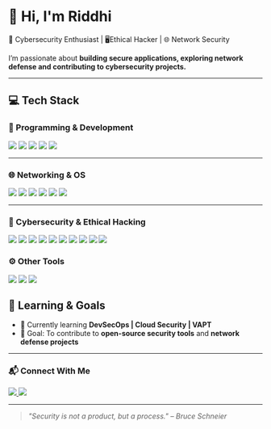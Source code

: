 # 👋 Hi, I'm Riddhi

🔐 Cybersecurity Enthusiast | 🖥️Ethical Hacker | 🌐 Network Security 

I’m passionate about **building secure applications, exploring network defense and contributing to cybersecurity projects.**  

---

## 💻 Tech Stack  

### 🐍 Programming & Development  
<p>
  <img src="https://img.shields.io/badge/Python-3776AB?style=for-the-badge&logo=python&logoColor=white"/>
  <img src="https://img.shields.io/badge/Flask-000000?style=for-the-badge&logo=flask&logoColor=white"/>
  <img src="https://img.shields.io/badge/Git-F05032?style=for-the-badge&logo=git&logoColor=white"/>
  <img src="https://img.shields.io/badge/GitHub-181717?style=for-the-badge&logo=github&logoColor=white"/>
  <img src="https://img.shields.io/badge/VS%20Code-007ACC?style=for-the-badge&logo=visual-studio-code&logoColor=white"/>
</p>

---

### 🌐 Networking & OS  
<p>
  <img src="https://img.shields.io/badge/Linux-FCC624?style=for-the-badge&logo=linux&logoColor=black"/>
  <img src="https://img.shields.io/badge/Cisco-1BA0D7?style=for-the-badge&logo=cisco&logoColor=white"/>
  <img src="https://img.shields.io/badge/Wireshark-1679A7?style=for-the-badge&logo=wireshark&logoColor=white"/>
  <img src="https://img.shields.io/badge/Nmap-4682B4?style=for-the-badge&logo=security&logoColor=white"/>
  <img src="https://img.shields.io/badge/Tcpdump-000000?style=for-the-badge&logo=linux&logoColor=white"/>
  <img src="https://img.shields.io/badge/OpenVPN-EA7E20?style=for-the-badge&logo=openvpn&logoColor=white"/>
</p>

---

### 🔐 Cybersecurity & Ethical Hacking  
<p>
  <img src="https://img.shields.io/badge/TryHackMe-2D2D2D?style=for-the-badge&logo=tryhackme&logoColor=white"/>
  <img src="https://img.shields.io/badge/HackTheBox-9FEF00?style=for-the-badge&logo=hackthebox&logoColor=black"/>
  <img src="https://img.shields.io/badge/Burp%20Suite-FF6633?style=for-the-badge&logo=burp-suite&logoColor=white"/>
  <img src="https://img.shields.io/badge/Metasploit-3A9BDC?style=for-the-badge&logo=metasploit&logoColor=white"/>
  <img src="https://img.shields.io/badge/Hydra-000000?style=for-the-badge&logo=security&logoColor=white"/>
  <img src="https://img.shields.io/badge/Dirb-444444?style=for-the-badge&logo=security&logoColor=white"/>
  <img src="https://img.shields.io/badge/Gobuster-FFCC00?style=for-the-badge&logo=security&logoColor=black"/>
  <img src="https://img.shields.io/badge/John%20the%20Ripper-800000?style=for-the-badge&logo=security&logoColor=white"/>
  <img src="https://img.shields.io/badge/Hashcat-2C2C2C?style=for-the-badge&logo=hashcat&logoColor=white"/>
  <img src="https://img.shields.io/badge/OWASP%20ZAP-2E73B8?style=for-the-badge&logo=owasp&logoColor=white"/>
</p>


### ⚙️ Other Tools  
<p>
  <img src="https://img.shields.io/badge/Kali%20Linux-557C94?style=for-the-badge&logo=kalilinux&logoColor=white"/>
  <img src="https://img.shields.io/badge/VMware-607078?style=for-the-badge&logo=vmware&logoColor=white"/>
  <img src="https://img.shields.io/badge/VirtualBox-183A61?style=for-the-badge&logo=virtualbox&logoColor=white"/>
</p> 


## 🎯 Learning & Goals  
- 📖 Currently learning **DevSecOps | Cloud Security | VAPT**  
- 🎯 Goal: To contribute to **open-source security tools** and **network defense projects**  

---

### 📬 Connect With Me  
<p>
  <a href="https://www.linkedin.com/in/riddhiiii/" target="_blank">
    <img src="https://img.shields.io/badge/LinkedIn-0077B5?style=for-the-badge&logo=linkedin&logoColor=white"/>
  </a>
  <a href="mailto:iriddhiks@gmail.com">
    <img src="https://img.shields.io/badge/Email-D14836?style=for-the-badge&logo=gmail&logoColor=white"/>
  </a>
</p>


---

> *"Security is not a product, but a process." – Bruce Schneier*  
